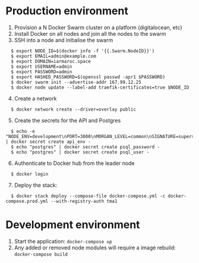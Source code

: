 # Production environment

1. Provision a N Docker Swarm cluster on a platform (digitalocean, etc)
2. Install Docker on all nodes and join all the nodes to the swarm
3. SSH into a node and initialise the swarm
```
  $ export NODE_ID=$(docker info -f '{{.Swarm.NodeID}}')
  $ export EMAIL=admin@example.com
  $ export DOMAIN=iarmaroc.space
  $ export USERNAME=admin
  $ export PASSWORD=admin
  $ export HASHED_PASSWORD=$(openssl passwd -apr1 $PASSWORD)
  $ docker swarm init --advertise-addr 167.99.12.25
  $ docker node update --label-add traefik-certificates=true $NODE_ID
```
4. Create a network
```
  $ docker network create --driver=overlay public
```
5. Create the secrets for the API and Postgres
```
  $ echo -e "NODE_ENV=development\nPORT=3000\nMORGAN_LEVEL=common\nSIGNATURE=supersecret" | docker secret create api_env -
  $ echo "postgres" | docker secret create psql_password -
  $ echo "postgres" | docker secret create psql_user -
```
6. Authenticate to Docker hub from the leader node
```
  $ docker login
```
7. Deploy the stack:
```
  $ docker stack deploy --compose-file docker-compose.yml -c docker-compose.prod.yml --with-registry-auth tma1
```

# Development environment

1. Start the application: `docker-compose up`
2. Any added or removed node modules will require a image rebuild: `docker-compose build`
